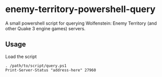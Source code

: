 # enemy-territory-powershell-query
A small powershell script for querying Wolfenstein: Enemy Territory (and other Quake 3 engine games) servers.

## Usage
Load the script
```
. /path/to/script/query.ps1
Print-Server-Status "address-here" 27960
```
